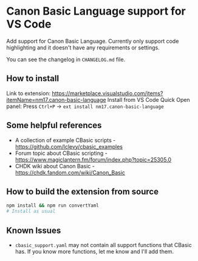 # Canon Basic Language support for VS Code

Add support for Canon Basic Language. Currently only support code highlighting and it doesn't have any requirements or settings.

You can see the changelog in `CHANGELOG.md` file.

## How to install

Link to extension: https://marketplace.visualstudio.com/items?itemName=nm17.canon-basic-language
Install from VS Code Quick Open panel: Press `Ctrl+P` -> `ext install nm17.canon-basic-language`

## Some helpful references

  - A collection of example CBasic scripts - https://github.com/lclevy/cbasic_examples
  - Forum topic about CBasic scripting - https://www.magiclantern.fm/forum/index.php?topic=25305.0
  - CHDK wiki about Canon Basic - https://chdk.fandom.com/wiki/Canon_Basic

## How to build the extension from source

```sh
npm install && npm run convertYaml
# Install as usual
```

## Known Issues

  - `cbasic_support.yaml` may not contain all support functions that CBasic has. If you know more functions, let me know and I'll add them.


